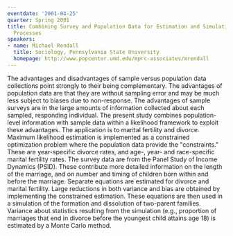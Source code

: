 ```yaml
---
eventdate: '2001-04-25'
quarter: Spring 2001
title: Combining Survey and Population Data for Estimation and Simulation of Demographic
  Processes
speakers:
- name: Michael Rendall
  title: Sociology, Pennsylvania State University
  homepage: http://www.popcenter.umd.edu/mprc-associates/mrendall
---
```

The advantages and disadvantages of sample versus population data collections point strongly to their being complementary. The advantages of population data are that they are without sampling error and may be much less subject to biases due to non-response. The advantages of sample surveys are in the large amounts of information collected about each sampled, responding individual. The present study combines population-level information with sample data within a likelihood framework to exploit these advantages. The application is to marital fertility and divorce. Maximum likelihood estimation is implemented as a constrained optimization problem where the population data provide the &quot;constraints.&quot; These are year-specific divorce rates, and age-, year- and race-specific marital fertility rates. The survey data are from the Panel Study of Income Dynamics (PSID). These contribute more detailed information on the length of the marriage, and on number and timing of children born within and before the marriage. Separate equations are estimated for divorce and marital fertility. Large reductions in both variance and bias are obtained by implementing the constrained estimation. These equations are then used in a simulation of the formation and dissolution of two-parent families. Variance about statistics resulting from the simulation (e.g., proportion of marriages that end in divorce before the youngest child attains age 18) is estimated by a Monte Carlo method.